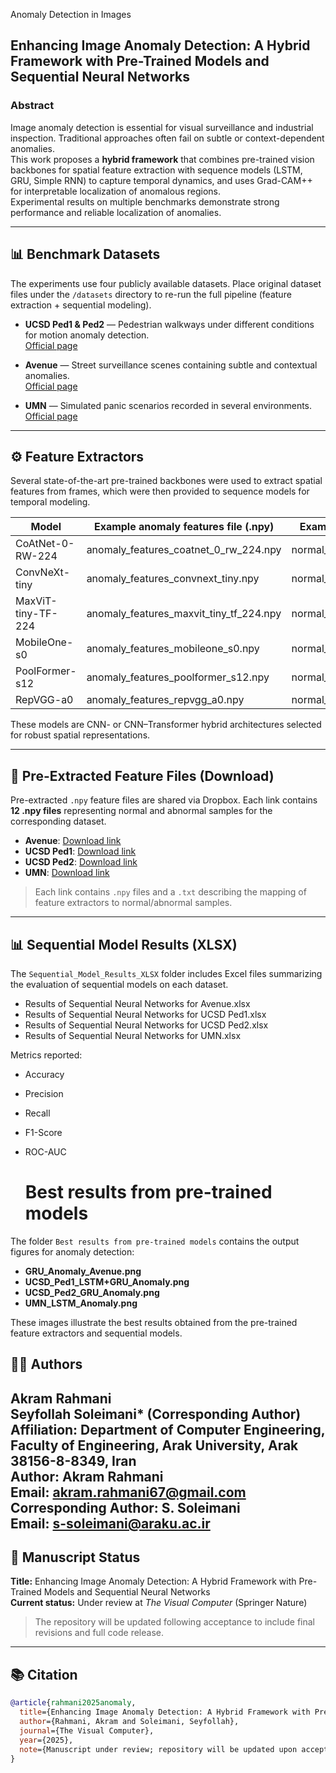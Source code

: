  Anomaly Detection in Images  
## Enhancing Image Anomaly Detection: A Hybrid Framework with Pre-Trained Models and Sequential Neural Networks

### Abstract
Image anomaly detection is essential for visual surveillance and industrial inspection. Traditional approaches often fail on subtle or context-dependent anomalies.  
This work proposes a **hybrid framework** that combines pre-trained vision backbones for spatial feature extraction with sequence models (LSTM, GRU, Simple RNN) to capture temporal dynamics, and uses Grad-CAM++ for interpretable localization of anomalous regions.  
Experimental results on multiple benchmarks demonstrate strong performance and reliable localization of anomalies.

---

## 📊 Benchmark Datasets
The experiments use four publicly available datasets. Place original dataset files under the `/datasets` directory to re-run the full pipeline (feature extraction + sequential modeling).

- **UCSD Ped1 & Ped2** — Pedestrian walkways under different conditions for motion anomaly detection.  
  [Official page](http://www.svcl.ucsd.edu/projects/anomaly/dataset.htm)

- **Avenue** — Street surveillance scenes containing subtle and contextual anomalies.  
  [Official page](https://cs-people.bu.edu/hamed/avenue_dataset.html)

- **UMN** — Simulated panic scenarios recorded in several environments.  
  [Official page](https://mha.cs.umn.edu/Movies/UMN_Anomaly_Detection.html)

---

## ⚙️ Feature Extractors
Several state-of-the-art pre-trained backbones were used to extract spatial features from frames, which were then provided to sequence models for temporal modeling.

| Model | Example anomaly features file (.npy) | Example normal features file (.npy) |
|-------|--------------------------------------|-------------------------------------|
| CoAtNet-0-RW-224 | anomaly_features_coatnet_0_rw_224.npy | normal_features_coatnet_0_rw_224.npy |
| ConvNeXt-tiny | anomaly_features_convnext_tiny.npy | normal_features_convnext_tiny.npy |
| MaxViT-tiny-TF-224 | anomaly_features_maxvit_tiny_tf_224.npy | normal_features_maxvit_tiny_tf_224.npy |
| MobileOne-s0 | anomaly_features_mobileone_s0.npy | normal_features_mobileone_s0.npy |
| PoolFormer-s12 | anomaly_features_poolformer_s12.npy | normal_features_poolformer_s12.npy |
| RepVGG-a0 | anomaly_features_repvgg_a0.npy | normal_features_repvgg_a0.npy |

These models are CNN- or CNN–Transformer hybrid architectures selected for robust spatial representations.

---

## 📁 Pre-Extracted Feature Files (Download)
Pre-extracted `.npy` feature files are shared via Dropbox. Each link contains **12 .npy files** representing normal and abnormal samples for the corresponding dataset.

- **Avenue**: [Download link](https://www.dropbox.com/scl/fo/uvj2i4kaqnj425rb232vt/ADTsWLQjx-Fi-eJ9C7c9cVg?rlkey=02g9u1c5ejkhi2umk0pbs96fc&st=be1ubtml&dl=0)  
- **UCSD Ped1**: [Download link](https://www.dropbox.com/scl/fo/j5zya2mz4xfqyqqgv7wac/AFxVNsxkhfVwjyf3jQuEQuM?rlkey=1ge2yikbbpw8a7smwbq63p3if&st=172oj2nx&dl=0)  
- **UCSD Ped2**: [Download link](https://www.dropbox.com/scl/fo/lbse8zt94o24i8fyvnkd2/AMA66KNLLDbxFt3ij4EuLco?rlkey=09m8m0tygstpzow3b0n5uj5jk&st=oe274j3o&dl=0)  
- **UMN**: [Download link](https://www.dropbox.com/scl/fo/095z706yk3rzhg6wd0yxa/ABbDGuAP4xsA9AMyyrRP8s0?rlkey=1ulqi6z9vzoqjxdnyqkqdazi2&st=9ieth52p&dl=0)  

> Each link contains `.npy` files and a `.txt` describing the mapping of feature extractors to normal/abnormal samples.

---

## 📊 Sequential Model Results (XLSX)
The `Sequential_Model_Results_XLSX` folder includes Excel files summarizing the evaluation of sequential models on each dataset.

- Results of Sequential Neural Networks for Avenue.xlsx  
- Results of Sequential Neural Networks for UCSD Ped1.xlsx  
- Results of Sequential Neural Networks for UCSD Ped2.xlsx  
- Results of Sequential Neural Networks for UMN.xlsx  

Metrics reported:

- Accuracy  
- Precision  
- Recall  
- F1-Score  
- ROC-AUC

  # Best results from pre-trained models

The folder `Best results from pre-trained models` contains the output figures for anomaly detection:

- **GRU_Anomaly_Avenue.png**
- **UCSD_Ped1_LSTM+GRU_Anomaly.png**
- **UCSD_Ped2_GRU_Anomaly.png**
- **UMN_LSTM_Anomaly.png**

These images illustrate the best results obtained from the pre-trained feature extractors and sequential models.
  ## 👩‍💻 Authors
Akram Rahmani  
Seyfollah Soleimani* (Corresponding Author)  
Affiliation: Department of Computer Engineering, Faculty of Engineering, Arak University, Arak 38156-8-8349, Iran  
Author: Akram Rahmani  
Email: akram.rahmani67@gmail.com  
Corresponding Author: S. Soleimani  
Email: s-soleimani@araku.ac.ir
---

## 📜 Manuscript Status
**Title:** Enhancing Image Anomaly Detection: A Hybrid Framework with Pre-Trained Models and Sequential Neural Networks  
**Current status:** Under review at *The Visual Computer* (Springer Nature)  
> The repository will be updated following acceptance to include final revisions and full code release.

---

## 📚 Citation
```bibtex
@article{rahmani2025anomaly,
  title={Enhancing Image Anomaly Detection: A Hybrid Framework with Pre-Trained Models and Sequential Neural Networks},
  author={Rahmani, Akram and Soleimani, Seyfollah},
  journal={The Visual Computer},
  year={2025},
  note={Manuscript under review; repository will be updated upon acceptance. DOI: 10.5281/zenodo.17362656}
}

